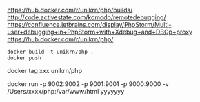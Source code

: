 https://hub.docker.com/r/unikrn/php/builds/
http://code.activestate.com/komodo/remotedebugging/
https://confluence.jetbrains.com/display/PhpStorm/Multi-user+debugging+in+PhpStorm+with+Xdebug+and+DBGp+proxy
https://hub.docker.com/r/unikrn/php/

```
docker build -t unikrn/php .
docker push 
```

docker tag xxx  unikrn/php 


docker run -p 9002:9002 -p 9001:9001 -p 9000:9000 -v /Users/xxxx/php:/var/www/html yyyyyyy
